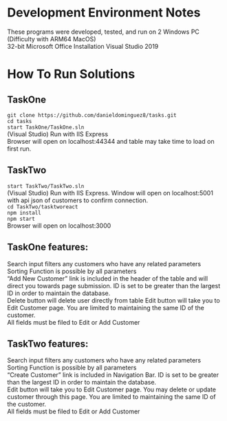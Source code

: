 # Development Environment Notes  
These programs were developed, tested, and run on 2 Windows PC (Difficulty with ARM64 MacOS)  
32-bit Microsoft Office Installation
Visual Studio 2019
  
# How To Run Solutions  
## TaskOne  
`git clone https://github.com/danieldominguez8/tasks.git`  
`cd tasks`  
`start TaskOne/TaskOne.sln`    
(Visual Studio) Run with IIS Express  
Browser will open on localhost:44344 and table may take time to load on first run.  
## TaskTwo  
`start TaskTwo/TaskTwo.sln`  
(Visual Studio) Run with IIS Express.  Window will open on localhost:5001 with api json of customers to confirm connection.  
`cd TaskTwo/tasktworeact`  
`npm install`  
`npm start`  
Browser will open on localhost:3000  
  
## TaskOne features:  
Search input filters any customers who have any related parameters  
Sorting Function is possible by all parameters  
“Add New Customer” link is included in the header of the table and will direct you towards page submission.  ID is set to be greater than the largest ID in order to maintain the database.   
Delete button will delete user directly from table
Edit button will take you to Edit Customer page. You are limited to maintaining the same ID of the customer.  
All fields must be filed to Edit or Add Customer  

## TaskTwo features:  
Search input filters any customers who have any related parameters  
Sorting Function is possible by all parameters  
“Create Customer” link is included in Navigation Bar.  ID is set to be greater than the largest ID in order to maintain the database.   
Edit button will take you to Edit Customer page.  You may delete or update customer through this page. You are limited to maintaining the same ID of the customer.  
All fields must be filed to Edit or Add Customer  
